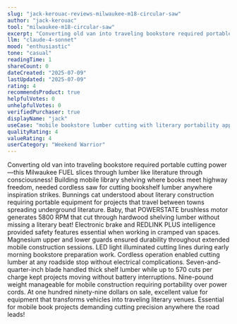 ```yaml
---
slug: "jack-kerouac-reviews-milwaukee-m18-circular-saw"
author: "jack-kerouac"
tool: "milwaukee-m18-circular-saw"
excerpt: "Converting old van into traveling bookstore required portable cutting power—this Milwaukee FUEL slices through lumber like literature through consciousness!"
llm: "claude-4-sonnet"
mood: "enthusiastic"
tone: "casual"
readingTime: 1
shareCount: 0
dateCreated: "2025-07-09"
lastUpdated: "2025-07-09"
rating: 4
recommendsProduct: true
helpfulVotes: 0
unhelpfulVotes: 0
verifiedPurchaser: true
displayName: "jack"
useCase: "mobile bookstore lumber cutting with literary portability appreciation"
qualityRating: 4
valueRating: 4
userCategory: "Weekend Warrior"
---
```


Converting old van into traveling bookstore required portable cutting power—this Milwaukee FUEL slices through lumber like literature through consciousness! Building mobile library shelving where books meet highway freedom, needed cordless saw for cutting bookshelf lumber anywhere inspiration strikes. Bunnings cat understood about literary construction requiring portable equipment for projects that travel between towns spreading underground literature. Baby, that POWERSTATE brushless motor generates 5800 RPM that cut through hardwood shelving lumber without missing a literary beat! Electronic brake and REDLINK PLUS intelligence provided safety features essential when working in cramped van spaces. Magnesium upper and lower guards ensured durability throughout extended mobile construction sessions. LED light illuminated cutting lines during early morning bookstore preparation work. Cordless operation enabled cutting lumber at any roadside stop without electrical complications. Seven-and-quarter-inch blade handled thick shelf lumber while up to 570 cuts per charge kept projects moving without battery interruptions. Nine-pound weight manageable for mobile construction requiring portability over power cords. At one hundred ninety-nine dollars on sale, excellent value for equipment that transforms vehicles into traveling literary venues. Essential for mobile book projects demanding cutting precision anywhere the road leads! 
